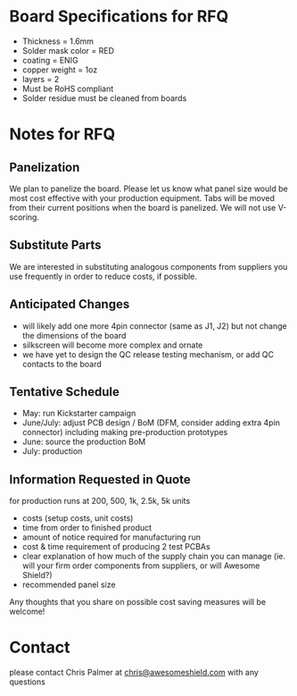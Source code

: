 # Board Specifications for RFQ
- Thickness = 1.6mm
- Solder mask color = RED
- coating = ENIG
- copper weight = 1oz
- layers = 2
- Must be RoHS compliant
- Solder residue must be cleaned from boards

# Notes for RFQ

## Panelization
We plan to panelize the board. Please let us know what panel size would be most cost effective with your production equipment. Tabs will be moved from their current positions when the board is panelized. We will not use V-scoring.

## Substitute Parts
We are interested in substituting analogous components from suppliers you use frequently in order to reduce costs, if possible.

## Anticipated Changes
- will likely add one more 4pin connector (same as J1, J2) but not change the dimensions of the board
- silkscreen will become more complex and ornate
- we have yet to design the QC release testing mechanism, or add QC contacts to the board

## Tentative Schedule
- May: run Kickstarter campaign
- June/July: adjust PCB design / BoM (DFM, consider adding extra 4pin connector) including making pre-production prototypes
- June: source the production BoM
- July: production

## Information Requested in Quote
for production runs at 200, 500, 1k, 2.5k, 5k units
- costs (setup costs, unit costs)
- time from order to finished product
- amount of notice required for manufacturing run
- cost & time requirement of producing 2 test PCBAs
- clear explanation of how much of the supply chain you can manage (ie. will your firm order components from suppliers, or will Awesome Shield?)
- recommended panel size

Any thoughts that you share on possible cost saving measures will be welcome!

# Contact
please contact Chris Palmer at chris@awesomeshield.com with any questions
